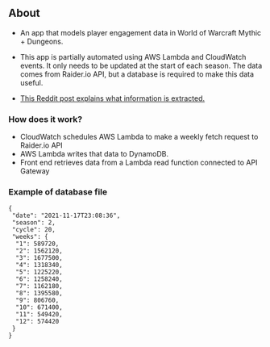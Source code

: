 ## About

- An app that models player engagement data in World of Warcraft Mythic + Dungeons.

- This app is partially automated using AWS Lambda and CloudWatch events. It only needs to be updated at the start of each season. The data comes from Raider.io API, but a database is required to make this data useful.

- [This Reddit post explains what information is extracted.](https://www.reddit.com/r/wow/comments/o5nocw/comment/h2ov91n/?utm_source=share&utm_medium=web2x&context=3)

### How does it work?

- CloudWatch schedules AWS Lambda to make a weekly fetch request to Raider.io API
- AWS Lambda writes that data to DynamoDB.
- Front end retrieves data from a Lambda read function connected to API Gateway

### Example of database file

```
{
 "date": "2021-11-17T23:08:36",
 "season": 2,
 "cycle": 20,
 "weeks": {
  "1": 589720,
  "2": 1562120,
  "3": 1677500,
  "4": 1318340,
  "5": 1225220,
  "6": 1258240,
  "7": 1162180,
  "8": 1395580,
  "9": 806760,
  "10": 671400,
  "11": 549420,
  "12": 574420
 }
}
```
